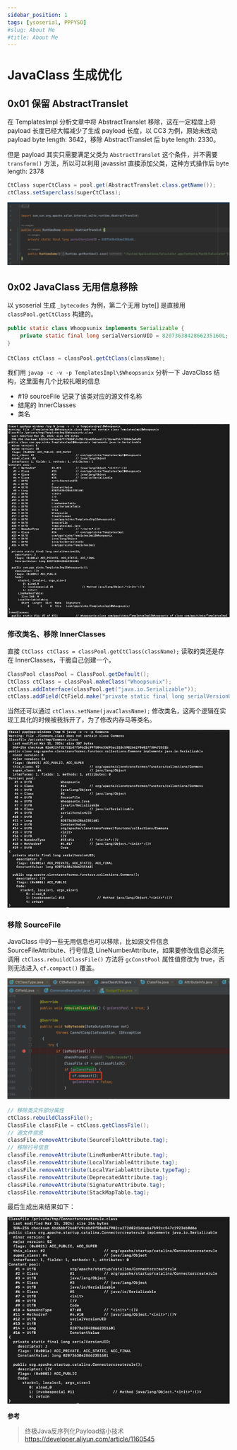 ```yaml
---
sidebar_position: 1
tags: [ysoserial, PPPYSO]
#slug: About Me
#title: About Me
---
```


# JavaClass 生成优化

## 0x01 保留 AbstractTranslet

在 TemplatesImpl 分析文章中将 AbstractTranslet 移除，这在一定程度上将 payload 长度已经大幅减少了生成 payload 长度，以 CC3 为例，原始未改动 payload byte length: 3642，移除 AbstractTranslet 后 byte length: 2330。

但是 payload 其实只需要满足父类为 `AbstractTranslet` 这个条件，并不需要 `transform()` 方法，所以可以利用 javassist 直接添加父类，这种方式操作后  byte length: 2378

```java
CtClass superCtClass = pool.get(AbstractTranslet.class.getName());
ctClass.setSuperclass(superCtClass);
```

![image-20231123173909555](attachments/image-20231123173909555.png)

## 0x02 JavaClass 无用信息移除

以 ysoserial 生成 `_bytecodes` 为例，第二个无用 byte[] 是直接用 `classPool.getCtClass` 构建的。

```java
public static class Whoopsunix implements Serializable {
    private static final long serialVersionUID = 8207363842866235160L;
}

CtClass ctClass = classPool.getCtClass(className);
```

我们用 `javap -c -v -p TemplatesImpl\$Whoopsunix` 分析一下 JavaClass 结构，这里面有几个比较扎眼的信息

- #19 sourceFile 记录了该类对应的源文件名称
- 结尾的 InnerClasses
- 类名

![image-20240315112949637](attachments/image-20240315112949637.png)

### 修改类名、移除 InnerClasses

直接 `CtClass ctClass = classPool.getCtClass(className);` 读取的类还是存在 InnerClasses，干脆自己创建一个。

```java
ClassPool classPool = ClassPool.getDefault();
CtClass ctClass = classPool.makeClass("Whoopsunix");
ctClass.addInterface(classPool.get("java.io.Serializable"));
ctClass.addField(CtField.make("private static final long serialVersionUID = 8207363842866235160L;", ctClass));
```

当然还可以通过 `ctClass.setName(javaClassName);` 修改类名，这两个逻辑在实现工具化的时候被我拆开了，为了修改内存马等类名。

![image-20240315114610692](attachments/image-20240315114610692.png)

### 移除 SourceFile

JavaClass 中的一些无用信息也可以移除，比如源文件信息 SourceFileAttribute、行号信息 LineNumberAttribute，如果要修改信息必须先调用 `ctClass.rebuildClassFile()` 方法将 `gcConstPool` 属性值修改为 true，否则无法进入 `cf.compact()` 覆盖。

![image-20240315114902988](attachments/image-20240315114902988.png)

```java
// 移除类文件部分属性
ctClass.rebuildClassFile();
ClassFile classFile = ctClass.getClassFile();
// 源文件信息
classFile.removeAttribute(SourceFileAttribute.tag);
// 移除行号信息
classFile.removeAttribute(LineNumberAttribute.tag);
classFile.removeAttribute(LocalVariableAttribute.tag);
classFile.removeAttribute(LocalVariableAttribute.typeTag);
classFile.removeAttribute(DeprecatedAttribute.tag);
classFile.removeAttribute(SignatureAttribute.tag);
classFile.removeAttribute(StackMapTable.tag);
```
最后生成出来结果如下：

![image-20240315115229443](attachments/image-20240315115229443.png)

**参考**

> 终极Java反序列化Payload缩小技术 https://developer.aliyun.com/article/1160545
